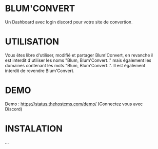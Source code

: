 # BLUM'CONVERT
Un Dashboard avec login discord pour votre site de convertion.

# UTILISATION
Vous êtes libre d'utiliser, modifié et partager Blum'Convert, en revanche il est interdit d'utiliser les noms "Blum, Blum'Convert.." mais également les domaines contenant les mots "Blum, Blum'Convert..". Il est également interdit de revendre Blum'Convert.

# DEMO
Demo : https://status.thehostcms.com/demo/ (Connectez vous avec Discord)

# INSTALATION
...
